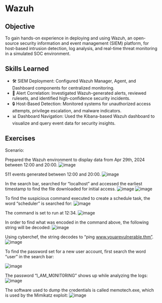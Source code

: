 # Wazuh

## Objective

To gain hands-on experience in deploying and using Wazuh, an open-source security information and event management (SIEM) platform, for host-based intrusion detection, log analysis, and real-time threat monitoring in a simulated SOC environment.

## Skills Learned

- 🛠️ SIEM Deployment: Configured Wazuh Manager, Agent, and Dashboard components for centralized monitoring.
- 🚨 Alert Correlation: Investigated Wazuh-generated alerts, reviewed rulesets, and identified high-confidence security incidents.
- 🔒 Host-Based Detection: Monitored systems for unauthorized access attempts, privilege escalation, and malware indicators.
- 📊 Dashboard Navigation: Used the Kibana-based Wazuh dashboard to visualize and query event data for security insights.

## Exercises

Scenario:


Prepared the Wazuh environment to display data from Apr 29th, 2024 between 12:00 and 20:00.
![image](https://github.com/user-attachments/assets/1ff8d307-8436-4500-bed6-8f4ae5807a34)

511 events generated between 12:00 and 20:00.
![image](https://github.com/user-attachments/assets/06b374ae-408e-4423-a9d5-cd58da424f95)

In the search bar, searched for “localhost” and accessed the earliest timestamp to find the file downloaded for initial access.
![image](https://github.com/user-attachments/assets/c59854f3-4445-4e54-a547-5ec0bf16b7fb)
![image](https://github.com/user-attachments/assets/aab67a8e-8f3c-46c7-97cd-e66fce1b45de)

To find the suspicious command executed to create a schedule task, the word “scheduler” is searched for:
![image](https://github.com/user-attachments/assets/9abbb79f-a8b4-4f0d-a4dd-de95269d4b7e)

The command is set to run at 12:34.
![image](https://github.com/user-attachments/assets/30f4930a-ac30-4349-8525-f5e69e19e6ab)

In order to find what was encoded in the command above, the following string will be decoded:
![image](https://github.com/user-attachments/assets/e6087f85-37d7-4635-8b97-7383f8c014fb)

Using cyberchef, the string decodes to “ping www.youarevulnerable.thm”.
![image](https://github.com/user-attachments/assets/924c5e56-4d6c-4e6a-adc9-755d3de398a3)

To find the password set for a new user account, first search the word “user” in the search bar:

![image](https://github.com/user-attachments/assets/d5d5f525-1725-4137-acb5-c3cecbeb849f)

The password “I_AM_M0NIT0RING” shows up while analyzing the logs:
![image](https://github.com/user-attachments/assets/7b3ae7ae-684a-445e-88c4-048e57f6fe72)

The software used to dump the credentials is called memotech.exe, which is used by the Mimikatz exploit:
![image](https://github.com/user-attachments/assets/51fdc9cf-10b7-48e8-85cf-108cda6e1d0e)



